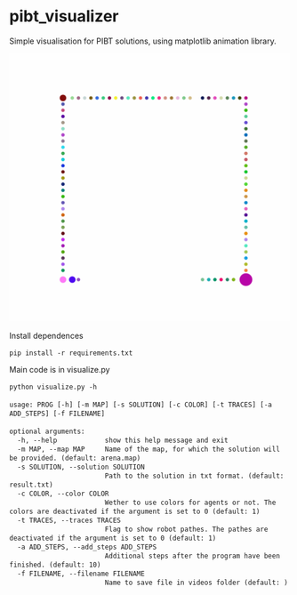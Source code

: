 # pibt_visualizer

Simple visualisation for PIBT solutions, using matplotlib animation library.


![1000agents](./videos/hello.gif)

Install dependences
```
pip install -r requirements.txt
```
Main code is in visualize.py
```
python visualize.py -h

usage: PROG [-h] [-m MAP] [-s SOLUTION] [-c COLOR] [-t TRACES] [-a ADD_STEPS] [-f FILENAME]

optional arguments:
  -h, --help            show this help message and exit
  -m MAP, --map MAP     Name of the map, for which the solution will be provided. (default: arena.map)
  -s SOLUTION, --solution SOLUTION
                        Path to the solution in txt format. (default: result.txt)
  -c COLOR, --color COLOR
                        Wether to use colors for agents or not. The colors are deactivated if the argument is set to 0 (default: 1)
  -t TRACES, --traces TRACES
                        Flag to show robot pathes. The pathes are deactivated if the argument is set to 0 (default: 1)
  -a ADD_STEPS, --add_steps ADD_STEPS
                        Additional steps after the program have been finished. (default: 10)
  -f FILENAME, --filename FILENAME
                        Name to save file in videos folder (default: )
```
